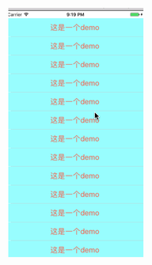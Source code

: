 ![图片](https://github.com/xumaohuai/baidumap/blob/master/%E4%BB%BF%E7%99%BE%E5%BA%A6%E5%9C%B0%E5%9B%BE/%E5%BD%95%E5%B1%8F2.gif)
